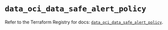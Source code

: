 # `data_oci_data_safe_alert_policy`

Refer to the Terraform Registry for docs: [`data_oci_data_safe_alert_policy`](https://registry.terraform.io/providers/hashicorp/oci/7.19.0/docs/data-sources/data_safe_alert_policy).
